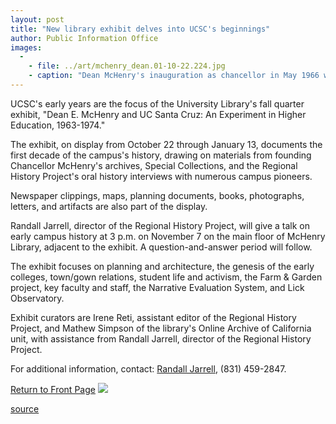```yaml
---
layout: post
title: "New library exhibit delves into UCSC's beginnings"
author: Public Information Office
images:
  -
    - file: ../art/mchenry_dean.01-10-22.224.jpg
    - caption: "Dean McHenry's inauguration as chancellor in May 1966 was a celebration shared with then-UC President Clark Kerr (second from left), a former roommate and longtime colleague of the new chancellor. A new UCSC history exhibit draws on McHenry's archives and other materials. Photo: Vester Dick Photography."
---
```


  
UCSC's early years are the focus of the University Library's fall quarter exhibit, "Dean E. McHenry and UC Santa Cruz: An Experiment in Higher Education, 1963-1974."   
  

The exhibit, on display from October 22 through January 13, documents the first decade of the campus's history, drawing on materials from founding Chancellor McHenry's archives, Special Collections, and the Regional History Project's oral history interviews with numerous campus pioneers.

Newspaper clippings, maps, planning documents, books, photographs, letters, and artifacts are also part of the display.  
  
Randall Jarrell, director of the Regional History Project, will give a talk on early campus history at 3 p.m. on November 7 on the main floor of McHenry Library, adjacent to the exhibit. A question-and-answer period will follow.  
  
The exhibit focuses on planning and architecture, the genesis of the early colleges, town/gown relations, student life and activism, the Farm & Garden project, key faculty and staff, the Narrative Evaluation System, and Lick Observatory.  
  
Exhibit curators are Irene Reti, assistant editor of the Regional History Project, and Mathew Simpson of the library's Online Archive of California unit, with assistance from Randall Jarrell, director of the Regional History Project.  
  
For additional information, contact: [Randall Jarrell][1], (831) 459-2847.

  
[Return to Front Page][2] ![ ][3]

[1]: mailto:rjarrell@cats.ucsc.edu
[2]: ../../index.html
[3]: ../../images/trans.gif

[source](http://www1.ucsc.edu/currents/01-02/10-22/library.html "Permalink to library")
